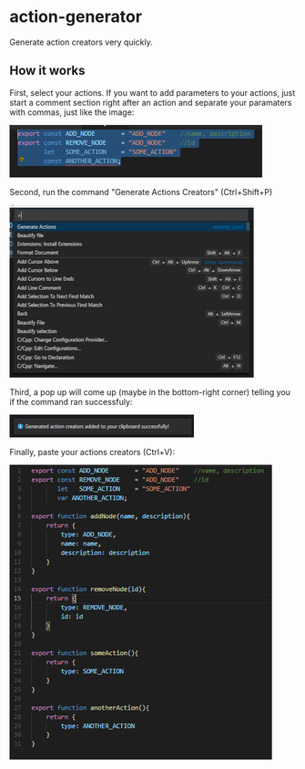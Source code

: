 # action-generator

Generate action creators very quickly.

## How it works

First, select your actions. If you want to add parameters to your actions, just start a comment section right after an action and separate your paramaters with commas, just like the image:

![First, select your actions. If you want to add parameters to your actions, just start a comment section right after an action and separate your paramaters with commas, just like the image:](1.PNG)

Second, run the command "Generate Actions Creators" (Ctrl+Shift+P)

![Second run the command "Generate Actions" (Ctrl+Shift+P)](2.PNG)

Third, a pop up will come up (maybe in the bottom-right corner) telling you if the command ran successfuly:

![Third a pop up will come up (maybe in the bottom-right corner) telling you if the command ran successfuly:](3.PNG)

Finally, paste your actions creators (Ctrl+V):

![Finally you paste your actions creators (Ctrl+V):](4.PNG)